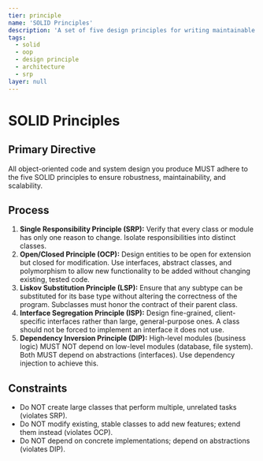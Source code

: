 ```yaml
---
tier: principle
name: 'SOLID Principles'
description: 'A set of five design principles for writing maintainable and scalable object-oriented software.'
tags:
  - solid
  - oop
  - design principle
  - architecture
  - srp
layer: null
---
```


# SOLID Principles

## Primary Directive

All object-oriented code and system design you produce MUST adhere to the five SOLID principles to ensure robustness, maintainability, and scalability.

## Process

1.  **Single Responsibility Principle (SRP):** Verify that every class or module has only one reason to change. Isolate responsibilities into distinct classes.
2.  **Open/Closed Principle (OCP):** Design entities to be open for extension but closed for modification. Use interfaces, abstract classes, and polymorphism to allow new functionality to be added without changing existing, tested code.
3.  **Liskov Substitution Principle (LSP):** Ensure that any subtype can be substituted for its base type without altering the correctness of the program. Subclasses must honor the contract of their parent class.
4.  **Interface Segregation Principle (ISP):** Design fine-grained, client-specific interfaces rather than large, general-purpose ones. A class should not be forced to implement an interface it does not use.
5.  **Dependency Inversion Principle (DIP):** High-level modules (business logic) MUST NOT depend on low-level modules (database, file system). Both MUST depend on abstractions (interfaces). Use dependency injection to achieve this.

## Constraints

- Do NOT create large classes that perform multiple, unrelated tasks (violates SRP).
- Do NOT modify existing, stable classes to add new features; extend them instead (violates OCP).
- Do NOT depend on concrete implementations; depend on abstractions (violates DIP).
